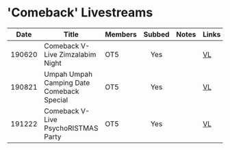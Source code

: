 # 'Comeback' Livestreams

|  Date  | Title                                     | Members | Subbed | Notes | Links                                   |
|:------:|-------------------------------------------|---------|:------:|:-----:|-----------------------------------------|
| 190620 | Comeback V-Live Zimzalabim Night          | OT5     |  Yes   |       | [VL](https://www.vlive.tv/video/134996) |
| 190821 | Umpah Umpah Camping Date Comeback Special | OT5     |  Yes   |       | [VL](https://www.vlive.tv/video/145245) |
| 191222 | Comeback V-Live PsychoRISTMAS Party       | OT5     |  Yes   |       | [VL](https://www.vlive.tv/video/166358) |
